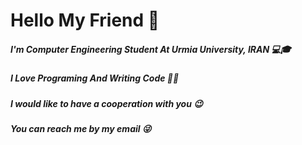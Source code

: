 <h1> Hello My Friend 👋</h1>

 <h5>I'm Computer Engineering Student At Urmia University, IRAN 💻🎓</h5>
 <h5>I Love Programing And Writing Code 🤩😎</h5>
 <h5>I would like to have a cooperation with you 😉</h5>
 <h5>You can reach me by my email 😜</h5>

